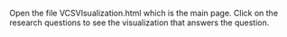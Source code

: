 Open the file VCSVIsualization.html which is the main page. Click on the research questions to see the visualization that answers the question.
